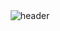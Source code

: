 <div align="center">
  <img src="https://capsule-render.vercel.app/api?type=waving&text=engelhyunji&color=%23f5d6db&height=100" alt="header" />
</div>
